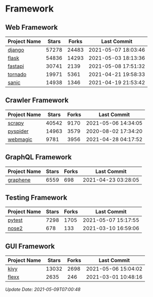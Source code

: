 # Framework

## Web Framework
| Project Name | Stars | Forks | Last Commit |
| ------------ | ----- | ----- | ----------- |
| [django](https://github.com/django/django) | 57278 | 24483 | 2021-05-07 18:03:46 |
| [flask](https://github.com/pallets/flask) | 54836 | 14293 | 2021-05-03 18:13:36 |
| [fastapi](https://github.com/tiangolo/fastapi) | 30741 | 2139 | 2021-05-08 17:51:32 |
| [tornado](https://github.com/tornadoweb/tornado) | 19971 | 5361 | 2021-04-21 19:58:33 |
| [sanic](https://github.com/sanic-org/sanic) | 14938 | 1346 | 2021-04-19 21:53:42 |

## Crawler Framework
| Project Name | Stars | Forks | Last Commit |
| ------------ | ----- | ----- | ----------- |
| [scrapy](https://github.com/scrapy/scrapy) | 40542 | 9170 | 2021-05-06 14:34:05 |
| [pyspider](https://github.com/binux/pyspider) | 14963 | 3579 | 2020-08-02 17:34:20 |
| [webmagic](https://github.com/code4craft/webmagic) | 9781 | 3956 | 2021-04-28 04:17:52 |

## GraphQL Framework
| Project Name | Stars | Forks | Last Commit |
| ------------ | ----- | ----- | ----------- |
| [graphene](https://github.com/graphql-python/graphene) | 6559 | 698 | 2021-04-23 03:28:05 |

## Testing Framework
| Project Name | Stars | Forks | Last Commit |
| ------------ | ----- | ----- | ----------- |
| [pytest](https://github.com/pytest-dev/pytest) | 7298 | 1705 | 2021-05-07 15:17:55 |
| [nose2](https://github.com/nose-devs/nose2) | 678 | 133 | 2021-03-10 16:59:06 |

## GUI Framework
| Project Name | Stars | Forks | Last Commit |
| ------------ | ----- | ----- | ----------- |
| [kivy](https://github.com/kivy/kivy) | 13032 | 2698 | 2021-05-06 15:04:02 |
| [flexx](https://github.com/flexxui/flexx) | 2635 | 246 | 2021-03-01 10:48:16 |

*Update Date: 2021-05-09T07:00:48*